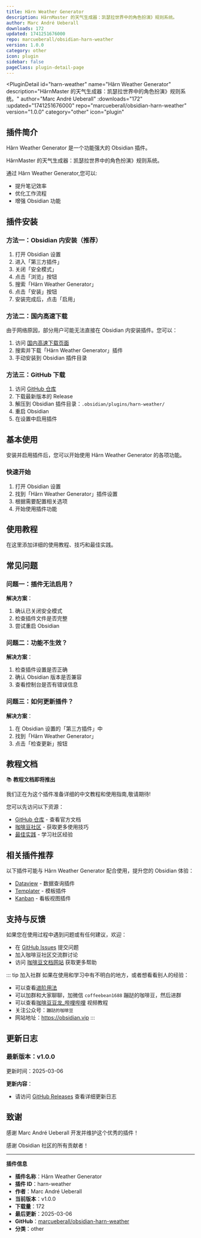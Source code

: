```yaml
---
title: Hârn Weather Generator
description: HârnMaster 的天气生成器：凯瑟拉世界中的角色扮演》规则系统。
author: Marc André Ueberall
downloads: 172
updated: 1741251676000
repo: marcueberall/obsidian-harn-weather
version: 1.0.0
category: other
icon: plugin
sidebar: false
pageClass: plugin-detail-page
---
```


<PluginDetail
  id="harn-weather"
  name="Hârn Weather Generator"
  description="HârnMaster 的天气生成器：凯瑟拉世界中的角色扮演》规则系统。"
  author="Marc André Ueberall"
  :downloads="172"
  :updated="1741251676000"
  repo="marcueberall/obsidian-harn-weather"
  version="1.0.0"
  category="other"
  icon="plugin"
>

<!-- AUTO_GENERATED_START -->
## 插件简介

Hârn Weather Generator 是一个功能强大的 Obsidian 插件。

HârnMaster 的天气生成器：凯瑟拉世界中的角色扮演》规则系统。

通过 Hârn Weather Generator,您可以:

- 提升笔记效率
- 优化工作流程
- 增强 Obsidian 功能

<!-- AUTO_GENERATED_END -->

<!-- AUTO_GENERATED_START -->
## 插件安装

### 方法一：Obsidian 内安装（推荐）

1. 打开 Obsidian 设置
2. 进入「第三方插件」
3. 关闭「安全模式」
4. 点击「浏览」按钮
5. 搜索「Hârn Weather Generator」
6. 点击「安装」按钮
7. 安装完成后，点击「启用」

### 方法二：国内高速下载

由于网络原因，部分用户可能无法直接在 Obsidian 内安装插件。您可以：

1. 访问 [国内高速下载页面](/zh/documentation/obsidian-plugins-download.html)
2. 搜索并下载「Hârn Weather Generator」插件
3. 手动安装到 Obsidian 插件目录

### 方法三：GitHub 下载

1. 访问 [GitHub 仓库](https://github.com/marcueberall/obsidian-harn-weather)
2. 下载最新版本的 Release
3. 解压到 Obsidian 插件目录：`.obsidian/plugins/harn-weather/`
4. 重启 Obsidian
5. 在设置中启用插件

## 基本使用

安装并启用插件后，您可以开始使用 Hârn Weather Generator 的各项功能。

### 快速开始

1. 打开 Obsidian 设置
2. 找到「Hârn Weather Generator」插件设置
3. 根据需要配置相关选项
4. 开始使用插件功能

<!-- AUTO_GENERATED_END -->

<!-- CUSTOM_CONTENT_START:tutorial -->
## 使用教程

在这里添加详细的使用教程、技巧和最佳实践。

<!-- CUSTOM_CONTENT_END:tutorial -->

<!-- SHARED_CONTENT_START -->
## 常见问题

### 问题一：插件无法启用？

**解决方案**：
1. 确认已关闭安全模式
2. 检查插件文件是否完整
3. 尝试重启 Obsidian

### 问题二：功能不生效？

**解决方案**：
1. 检查插件设置是否正确
2. 确认 Obsidian 版本是否兼容
3. 查看控制台是否有错误信息

### 问题三：如何更新插件？

**解决方案**：
1. 在 Obsidian 设置的「第三方插件」中
2. 找到「Hârn Weather Generator」
3. 点击「检查更新」按钮

## 教程文档

📚 **教程文档即将推出**

我们正在为这个插件准备详细的中文教程和使用指南,敬请期待!

您可以先访问以下资源：
- [GitHub 仓库](https://github.com/marcueberall/obsidian-harn-weather) - 查看官方文档
- [咖啡豆社区](/zh/bases/) - 获取更多使用技巧
- [最佳实践](/zh/best-practices/) - 学习社区经验

## 相关插件推荐

以下插件可能与 Hârn Weather Generator 配合使用，提升您的 Obsidian 体验：

- [Dataview](/zh/plugins/dataview.html) - 数据查询插件
- [Templater](/zh/plugins/templater-obsidian.html) - 模板插件
- [Kanban](/zh/plugins/obsidian-kanban.html) - 看板视图插件

## 支持与反馈

如果您在使用过程中遇到问题或有任何建议，欢迎：

- 在 [GitHub Issues](https://github.com/marcueberall/obsidian-harn-weather/issues) 提交问题
- 加入咖啡豆社区交流群讨论
- 访问 [咖啡豆文档网站](https://obsidian.vip) 获取更多帮助

::: tip 加入社群
如果在使用和学习中有不明白的地方，或者想看看别人的经验：
- 可以查看[进阶用法](/zh/advanced)
- 可以加群和大家聊聊，加微信 `coffeebean1688` 蹦跶的咖啡豆，然后进群
- 可以查看[咖啡豆豆龙_哔哩哔哩](https://space.bilibili.com/618777356) 视频教程
- 关注公众号：`蹦跶的咖啡豆`
- 网站地址：https://obsidian.vip
:::
<!-- SHARED_CONTENT_END -->

<!-- AUTO_GENERATED_START -->
## 更新日志

### 最新版本：v1.0.0

更新时间：2025-03-06

**更新内容**：
- 请访问 [GitHub Releases](https://github.com/marcueberall/obsidian-harn-weather/releases) 查看详细更新日志

## 致谢

感谢 Marc André Ueberall 开发并维护这个优秀的插件！

感谢 Obsidian 社区的所有贡献者！

---

**插件信息**
- **插件名称**：Hârn Weather Generator
- **插件 ID**：harn-weather
- **作者**：Marc André Ueberall
- **当前版本**：v1.0.0
- **下载量**：172
- **最后更新**：2025-03-06
- **GitHub**：[marcueberall/obsidian-harn-weather](https://github.com/marcueberall/obsidian-harn-weather)
- **分类**：other
<!-- AUTO_GENERATED_END -->

</PluginDetail>

